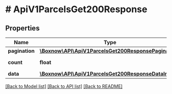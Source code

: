 # # ApiV1ParcelsGet200Response

## Properties

Name | Type | Description | Notes
------------ | ------------- | ------------- | -------------
**pagination** | [**\Boxnow\API\ApiV1ParcelsGet200ResponsePagination**](ApiV1ParcelsGet200ResponsePagination.md) |  | [optional]
**count** | **float** | Number of records | [optional]
**data** | [**\Boxnow\API\ApiV1ParcelsGet200ResponseDataInner[]**](ApiV1ParcelsGet200ResponseDataInner.md) |  | [optional]

[[Back to Model list]](../../README.md#models) [[Back to API list]](../../README.md#endpoints) [[Back to README]](../../README.md)
